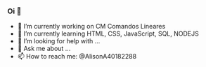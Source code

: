 ### Oi 👋




- 🔭 I’m currently working on CM Comandos Lineares
- 🌱 I’m currently learning HTML, CSS, JavaScript, SQL, NODEJS
- 🤔 I’m looking for help with ...
- 💬 Ask me about ...
- 📫 How to reach me: @AlisonA40182288

